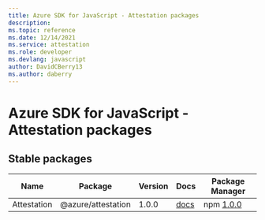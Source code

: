 ```yaml
---
title: Azure SDK for JavaScript - Attestation packages
description: 
ms.topic: reference
ms.date: 12/14/2021
ms.service: attestation
ms.role: developer
ms.devlang: javascript
author: DavidCBerry13
ms.author: daberry
---
```


# Azure SDK for JavaScript - Attestation packages

## Stable packages

| Name                  | Package              | Version          | Docs                   | Package Manager                |
|-----------------------|----------------------|------------------|------------------------|--------------------------------|
| Attestation | @azure/attestation | 1.0.0 | [docs](/azure/javascript/sdk/sdk-demo2/attestation/attestation/azure-attestation/stable)  | npm [1.0.0](https://www.npmjs.com/package/%40azure%2Fattestation) |
 

 


 